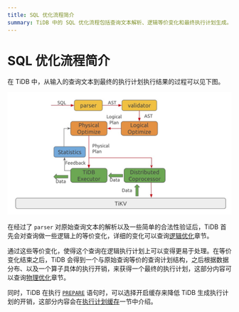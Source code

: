 ```yaml
---
title: SQL 优化流程简介
summary: TiDB 中的 SQL 优化流程包括查询文本解析、逻辑等价变化和最终执行计划生成。经过 parser 解析和合法性验证后，TiDB 会对查询进行逻辑上的等价变化，使得查询在逻辑执行计划上更易处理。之后根据数据分布和执行开销生成最终执行计划。同时，TiDB 在执行 PREPARE 语句时可以选择开启缓存来降低执行计划生成的开销。
---
```


# SQL 优化流程简介

在 TiDB 中，从输入的查询文本到最终的执行计划执行结果的过程可以见下图。

![SQL Optimization](/media/sql-optimization.png)

在经过了 `parser` 对原始查询文本的解析以及一些简单的合法性验证后，TiDB 首先会对查询做一些逻辑上的等价变化，详细的变化可以查询[逻辑优化](/sql-logical-optimization.md)章节。

通过这些等价变化，使得这个查询在逻辑执行计划上可以变得更易于处理。在等价变化结束之后，TiDB 会得到一个与原始查询等价的查询计划结构，之后根据数据分布、以及一个算子具体的执行开销，来获得一个最终的执行计划，这部分内容可以查询[物理优化](/sql-physical-optimization.md)章节。

同时，TiDB 在执行 [`PREPARE`](/sql-statements/sql-statement-prepare.md) 语句时，可以选择开启缓存来降低 TiDB 生成执行计划的开销，这部分内容会在[执行计划缓存](/sql-prepared-plan-cache.md)一节中介绍。